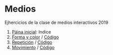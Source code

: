 # Medios
Ejhercicios de la clase de medios interactivos
2019
1. [Páina inicial](https://atmendoza.github.io/Meiosinteractivos/): Indice 
2. [Forma y color](https://atmendoza.github.io/Medios/02/) / [Código](https://github.com/atmendoza/Medios/tree/master/02/sketch.js) 
3. [Repetición](https://atmendoza.github.io/Medios/01/) / [Código](https://github.com/atmendoza/Medios/blob/master/01/sketch.js) 
2. [Movimiento](https://github.com/atmendoza/Medios/tree/master/03) / [Código](https://atmendoza.github.io/Meiosinteractivos/blob/gh-pages/03/sketch.js) 
